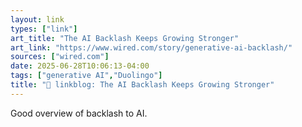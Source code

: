 ```yaml
---
layout: link
types: ["link"]
art_title: "The AI Backlash Keeps Growing Stronger"
art_link: "https://www.wired.com/story/generative-ai-backlash/"
sources: ["wired.com"]
date: 2025-06-28T10:06:13-04:00
tags: ["generative AI","Duolingo"]
title: "🔗 linkblog: The AI Backlash Keeps Growing Stronger"
---
```

Good overview of backlash to AI.